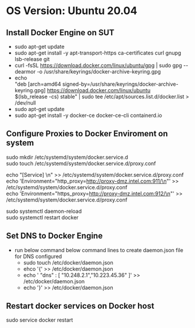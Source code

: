 # OS Version: Ubuntu 20.04
## Install Docker Engine on SUT
- sudo apt-get update
- sudo apt-get install -y apt-transport-https ca-certificates curl gnupg lsb-release git
- curl -fsSL https://download.docker.com/linux/ubuntu/gpg | sudo gpg --dearmor -o /usr/share/keyrings/docker-archive-keyring.gpg
- echo \
  "deb [arch=amd64 signed-by=/usr/share/keyrings/docker-archive-keyring.gpg] https://download.docker.com/linux/ubuntu \
  $(lsb_release -cs) stable" | sudo tee /etc/apt/sources.list.d/docker.list > /dev/null
- sudo apt-get update
- sudo apt-get install -y docker-ce docker-ce-cli containerd.io

## Configure Proxies to Docker Enviroment on system
sudo mkdir /etc/systemd/system/docker.service.d \
sudo touch /etc/systemd/system/docker.service.d/proxy.conf

echo "[Service] \n" >> /etc/systemd/system/docker.service.d/proxy.conf \
echo 'Environment="http_proxy=http://proxy-dmz.intel.com:911/\n"' >> /etc/systemd/system/docker.service.d/proxy.conf \
echo 'Environment="https_proxy=http://proxy-dmz.intel.com:912/\n"' >> /etc/systemd/system/docker.service.d/proxy.conf 
 
sudo systemctl daemon-reload \
sudo systemctl restart docker

##  Set DNS to Docker Engine 
- run below command below command lines to create daemon.json file for DNS configured
  - sudo touch /etc/docker/daemon.json
  - ehco '{' >> /etc/docker/daemon.json
  - echo '    "dns" : [ "10.248.2.1","10.223.45.36" ]' >> /etc/docker/daemon.json
  - echo '}' >> /etc/docker/daemon.json

## Restart docker services on Docker host
sudo service docker restart
